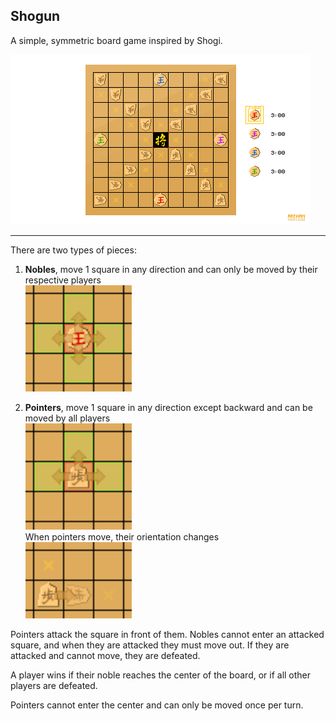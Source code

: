 ## Shogun ##

A simple, symmetric board game inspired by Shogi. 

![cover](https://github.com/AuryArthan/I-LOVE/blob/master/assets/cover.png)

------------------------------

There are two types of pieces:

1. **Nobles**, move 1 square in any direction and can only be moved by their respective players 
   <br><img src="https://github.com/AuryArthan/I-LOVE/blob/master/assets/illustrations/noble_moves.png" width="170" height="170">

2. **Pointers**, move 1 square in any direction except backward and can be moved by all players 
   <br><img src="https://github.com/AuryArthan/I-LOVE/blob/master/assets/illustrations/pointer_moves.png" width="170" height="170">
   <br>When pointers move, their orientation changes 
   <br><img src="https://github.com/AuryArthan/I-LOVE/blob/master/assets/illustrations/pointer_turn.png" width="170" height="122">

Pointers attack the square in front of them. Nobles cannot enter an attacked square, and when they are attacked they must move out. If they are attacked and cannot move, they are defeated. 

A player wins if their noble reaches the center of the board, or if all other players are defeated. 

Pointers cannot enter the center and can only be moved once per turn. 

